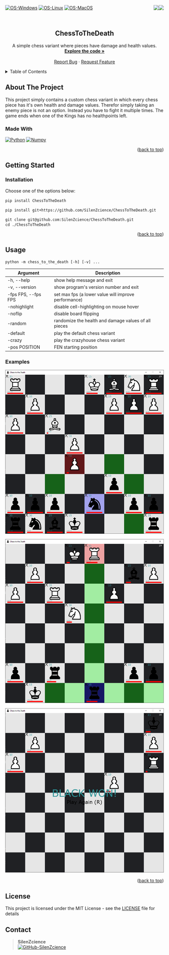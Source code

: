 <div id="top"></div>

<p>
   <a href="https://pypi.org/project/ChessToTheDeath/" alt="Downloads">
      <img src="https://static.pepy.tech/personalized-badge/chesstothedeath?period=total&units=international_system&left_color=grey&right_color=orange&left_text=Downloads" align="right">
   </a>
   <a href="https://pypi.org/project/ChessToTheDeath/" alt="Visitors">
      <img src="https://hits.seeyoufarm.com/api/count/incr/badge.svg?url=https%3A%2F%2Fgithub.com%2FSilenZcience%2FChessToTheDeath&count_bg=%2379C83D&title_bg=%23555555&icon=&icon_color=%23E7E7E7&title=Visitors&edge_flat=false" align="right">
   </a>
</p>

[![OS-Windows]][OS-Windows]
[![OS-Linux]][OS-Linux]
[![OS-MacOS]][OS-MacOS]

<br/>
<div align="center">
<h2 align="center">ChessToTheDeath</h2>
   <p align="center">
      A simple chess variant where pieces have damage and health values.
      <br/>
      <a href="https://github.com/SilenZcience/ChessToTheDeath/blob/main/chess_to_the_death/util/gui.py">
         <strong>Explore the code »</strong>
      </a>
      <br/>
      <br/>
      <a href="https://github.com/SilenZcience/ChessToTheDeath/issues">Report Bug</a>
      ·
      <a href="https://github.com/SilenZcience/ChessToTheDeath/issues">Request Feature</a>
   </p>
</div>


<details>
   <summary>Table of Contents</summary>
   <ol>
      <li>
         <a href="#about-the-project">About The Project</a>
         <ul>
            <li><a href="#made-with">Made With</a></li>
         </ul>
      </li>
      <li>
         <a href="#getting-started">Getting Started</a>
         <ul>
            <li><a href="#installation">Installation</a></li>
         </ul>
      </li>
      <li><a href="#usage">Usage</a>
         <ul>
         <li><a href="#examples">Examples</a></li>
         </ul>
      </li>
      <li><a href="#license">License</a></li>
      <li><a href="#contact">Contact</a></li>
   </ol>
</details>

## About The Project

This project simply contains a custom chess variant in which every chess piece has it's own
health and damage values. Therefor simply taking an enemy piece is not an option. Instead
you have to fight it multiple times. The game ends when one of the Kings has no healthpoints
left.

### Made With
[![Python][MadeWith-Python]](https://www.python.org/)
[![Numpy][MadeWith-Numpy]](https://numpy.org/)

<p align="right">(<a href="#top">back to top</a>)</p>

## Getting Started

### Installation

Choose one of the options below:
```console
pip install ChessToTheDeath
```
```console
pip install git+https://github.com/SilenZcience/ChessToTheDeath.git
```
```console
git clone git@github.com:SilenZcience/ChessToTheDeath.git
cd ./ChessToTheDeath
```

<p align="right">(<a href="#top">back to top</a>)</p>

## Usage

```console
python -m chess_to_the_death [-h] [-v] ...
```

| Argument               | Description                                          |
|------------------------|------------------------------------------------------|
| -h, --help             | show help message and exit                           |
| -v, --version          | show program's version number and exit               |
| -fps FPS, --fps FPS    | set max fps (a lower value will improve performance) |
| -nohighlight           | disable cell-highlighting on mouse hover             |
| -noflip                | disable board flipping                               |
| -random                | randomize the health and damage values of all pieces |
| -default               | play the default chess variant                       |
| -crazy                 | play the crazyhouse chess variant                    |
| -pos POSITION          | FEN starting position                                |

### Examples

![Example1](https://raw.githubusercontent.com/SilenZcience/ChessToTheDeath/main/img/example1.png "example1")

![Example2](https://raw.githubusercontent.com/SilenZcience/ChessToTheDeath/main/img/example2.png "example2")

![Example3](https://raw.githubusercontent.com/SilenZcience/ChessToTheDeath/main/img/example3.png "example3")

<p align="right">(<a href="#top">back to top</a>)</p>

## License

This project is licensed under the MIT License - see the [LICENSE](https://github.com/SilenZcience/ChessToTheDeath/blob/main/LICENSE) file for details

## Contact

> **SilenZcience** <br/>
[![GitHub-SilenZcience][GitHub-SilenZcience]](https://github.com/SilenZcience)

[OS-Windows]: https://svgshare.com/i/ZhY.svg
[OS-Linux]: https://svgshare.com/i/Zhy.svg
[OS-MacOS]: https://svgshare.com/i/ZjP.svg

[MadeWith-Python]: https://img.shields.io/badge/Made%20with-Python-brightgreen
[MadeWith-Numpy]: https://img.shields.io/badge/Made%20with-Numpy-brightgreen

[GitHub-SilenZcience]: https://img.shields.io/badge/GitHub-SilenZcience-orange